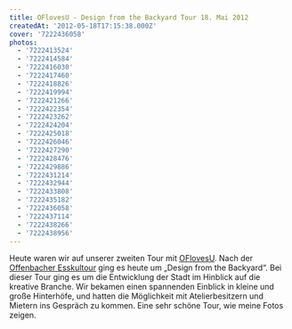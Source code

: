 ```yaml
---
title: OFlovesU - Design from the Backyard Tour 18. Mai 2012
createdAt: '2012-05-18T17:15:38.000Z'
cover: '7222436058'
photos:
  - '7222413524'
  - '7222414584'
  - '7222416030'
  - '7222417460'
  - '7222418826'
  - '7222419994'
  - '7222421266'
  - '7222422354'
  - '7222423262'
  - '7222424204'
  - '7222425018'
  - '7222426046'
  - '7222427290'
  - '7222428476'
  - '7222429886'
  - '7222431214'
  - '7222432944'
  - '7222433808'
  - '7222435182'
  - '7222436058'
  - '7222437114'
  - '7222438266'
  - '7222438956'
---
```


Heute waren wir auf unserer zweiten Tour mit [OFlovesU](http://www.oflovesu.com/). Nach der [Offenbacher Esskultour](http://m.tacker.org/blog/2668.bilder-der-offenbacher-esskultour.html) ging es heute um „Design from the Backyard“. Bei dieser Tour ging es um die Entwicklung der Stadt im Hinblick auf die kreative Branche. Wir bekamen einen spannenden Einblick in kleine und große Hinterhöfe, und hatten die Möglichkeit mit Atelierbesitzern und Mietern ins Gespräch zu kommen. Eine sehr schöne Tour, wie meine Fotos zeigen.
